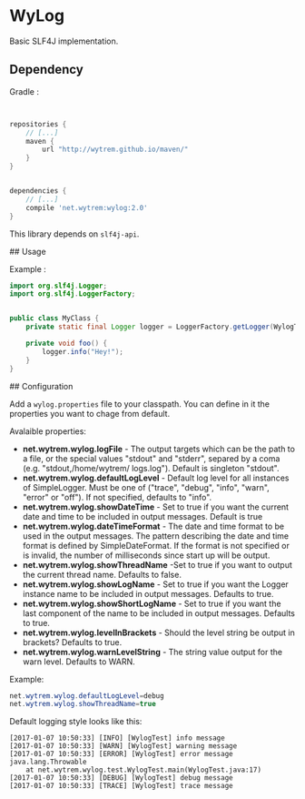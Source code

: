 # WyLog
Basic SLF4J implementation.

## Dependency
Gradle :
```gradle


repositories {
    // [...]
    maven {
        url "http://wytrem.github.io/maven/"
    }
}


dependencies {
    // [...]
    compile 'net.wytrem:wylog:2.0'
}
```

This library depends on `slf4j-api`.

## Usage

Example :
```java
import org.slf4j.Logger;
import org.slf4j.LoggerFactory;


public class MyClass {
    private static final Logger logger = LoggerFactory.getLogger(WylogTest.class);

    private void foo() {
        logger.info("Hey!");
    }
}

```

## Configuration

Add a `wylog.properties` file to your classpath. You can define in it the properties you want to chage from default.

Avalaible properties:
 * **net.wytrem.wylog.logFile** - The output targets which can be the path to a file, or the 
	 special values "stdout" and "stderr", separed by a coma (e.g. "stdout,/home/wytrem/
	 logs.log"). Default is singleton "stdout". 
 * **net.wytrem.wylog.defaultLogLevel** - Default log level for all instances of SimpleLogger. 
	 Must be one of ("trace", "debug", "info", "warn", "error" or "off"). If not specified, defaults to 
	 "info". 
 * **net.wytrem.wylog.showDateTime** - Set to true if you want the current date and time to 
	 be included in output messages. Default is true 
 * **net.wytrem.wylog.dateTimeFormat** - The date and time format to be used in the 
	 output messages. The pattern describing the date and time format is defined by 
	 SimpleDateFormat. If the format is not specified or is invalid, the number of milliseconds 
	 since start up will be output. 
 * **net.wytrem.wylog.showThreadName** -Set to true if you want to output the current 
	 thread name. Defaults to false. 
 * **net.wytrem.wylog.showLogName** - Set to true if you want the Logger instance name 
	 to be included in output messages. Defaults to true. 
 * **net.wytrem.wylog.showShortLogName** - Set to true if you want the last component of 
	 the name to be included in output messages. Defaults to true. 
 * **net.wytrem.wylog.levelInBrackets** - Should the level string be output in brackets? 
	 Defaults to true. 
 * **net.wytrem.wylog.warnLevelString** - The string value output for the warn level. Defaults 
	 to WARN. 

Example:
```java
net.wytrem.wylog.defaultLogLevel=debug
net.wytrem.wylog.showThreadName=true
```

Default logging style looks like this:
```
[2017-01-07 10:50:33] [INFO] [WylogTest] info message
[2017-01-07 10:50:33] [WARN] [WylogTest] warning message
[2017-01-07 10:50:33] [ERROR] [WylogTest] error message
java.lang.Throwable
	at net.wytrem.wylog.test.WylogTest.main(WylogTest.java:17)
[2017-01-07 10:50:33] [DEBUG] [WylogTest] debug message
[2017-01-07 10:50:33] [TRACE] [WylogTest] trace message
```
